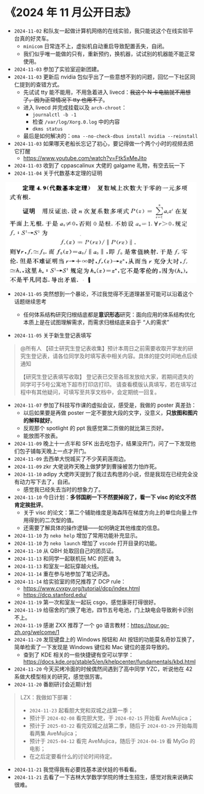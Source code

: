 # 《2024 年 11 月公开日志》

- `2024-11-02` 和队友一起做计算机网络的在线实验，我只能说这个在线实验平台真的好灵车。
  - `minicom` 日常连不上，虚拟机自动重启导致配置丢失，自闭。
  - 我们似乎唯一能做的只有，重新预约，换机器，试试别的机器能不能正常使用。
- `2024-11-03` 参加了实验室迎新团建。
- `2024-11-03` 更新后 nvidia 包似乎出了一些意想不到的问题，回忆一下社区同仁提到的查错方式。
  - 先试试 tty 能不能用，不用急着进入 livecd：~~我这个 N 卡电脑就不用想了，因为正常情况下 tty 也用不了~~。
  - 进入 livecd 并完成挂载以及 `arch-chroot`：
    - `journalctl -b -1`
    - 检查 `/var/log/Xorg.0.log` 中的内容
    - `dkms status`
  - 最后是如何解决的：`oma --no-check-dbus install nvidia --reinstall `
- `2024-11-03` 如果哪天老船长忘记了初心，要记得做一个两个小时的视频去把它打醒
  - https://www.youtube.com/watch?v=Ftk5xMeJito
- `2024-11-03` 收到了 cppascalinux 大佬的 galgame 礼物，有空去玩一下
- `2024-11-04` 关于代数基本定理的证明

<img src="../../blob/img/2024-11-04_math.jpg" style="width: 500px">

- `2024-11-05` 突然想到一个暴论，不过我觉得不无道理甚至可能可以沿着这个话题继续思考
  - 任何体系结构研究归根结底都是**意识形态**研究：面向应用的体系结构优化本质上是在试图理解需求，而需求归根结底来自于 “人的需求”

- `2024-11-05` 关于新生登记表填写

> @所有人 【硕士研究生登记表收集】预计本周日之前需要收取开学发的研究生登记表，请各位同学及时填写表中相关内容。具体的提交时间地点后续通知
>
> 【研究生登记表填写收取】
>     登记表已交至各班发放给大家，若期间遗失的同学可于5号公寓地下超市打印店打印。
>     请查看模版认真填写，若在填写过程中有其他疑问，可填写至共享文档中，会定期统一回复。

- `2024-11-07` 参加了科技写作课的虚拟会议，感受是，我做的 poster 真差劲：
  - 以后如果要是再做 poster 一定不要放大段的文字，没意义，**只放图和图片的解释就好**。
  - 反观那个 spotlight 的 ppt 我感觉第二页做的就比第三页好。
  - 能放图不放表。
- `2024-11-09` 晚上十一点半和 SFK 出去吃包子，结果没开门，问了一下发现他们包子铺每天晚上一点才开门。
- `2024-11-09` 去西单大悦城买了不少芙莉莲周边。
- `2024-11-09` zkr 大佬说昨天晚上做梦梦到曹操被苦力怕炸死。
- `2024-11-10` adipy 大佬昨天提到了我过去构思的小说，但是我现在已经完全没有动力写下去了，自闭。
  - 感觉我已经失去当时的想象力了。
- `2024-11-10` 今日计划：**多邻国刷一下不然要掉段了，看一下 visc 的论文不然肯定挨批评**。
  - 关于 visc 的论文：第二个辅助维度是海森阵在梯度方向上的单位向量上作用得到的二次型的值。
  - 还需要了解具体的操作逻辑——如何确定其他维度的信息。
- `2024-11-10` 为 `neko help` 增加了常用功能补充显示。
- `2024-11-10` 为 `neko launch` 增加了 `vscode` 打开目录的功能。
- `2024-11-10` 从 QBH 处取回自己的团员证。
- `2024-11-13` 和同学一起联机玩 MC 的匠魂 3。
- `2024-11-13` 和室友一起玩穿越火线。
- `2024-11-14` 重在参与地参加了笔记评选。
- `2024-11-14` 给实验室的师兄推荐了 DCP rule：
  - https://www.cvxpy.org/tutorial/dcp/index.html
  - https://dcp.stanford.edu/
- `2024-11-19` 第一次和室友一起玩 csgo，感觉康哥打得很好。
- `2024-11-19` 给宿舍的门换了电池，四节五号电池，门上缺电会导致刷卡识别不上。
- `2024-11-19` 感谢 ZXX 推荐了一个 go 语言教材：https://tour.go-zh.org/welcome/1
- `2024-11-20` 发现键盘上的 Windows 按钮和 Alt 按钮的功能莫名奇妙互换了，简单检索了一下发现是 Windows 键位和 Mac 键位的差异导致的。
  - 查到了 KDE 相关的一些快捷键有空可以学学：https://docs.kde.org/stable5/en/khelpcenter/fundamentals/kbd.html
- `2024-11-20` 今天买烤冷面的时候偶然间遇到了高中同学 YZC，听说他在 42 系做大模型相关的研究，感觉很厉害。
- `2024-11-20` 番剧研讨会近期计划

> LZX：我做如下部署：
>
> - `2024-11-23` 起看胆大党和双城之战第一季；
> - 预计于 `2024-02-08` 看完胆大党，于 `2024-02-15` 开始看 AveMujica；
> - 预计于 `2025-03-22` 看完双城之战第二季，随后于 `2024-03-29` 开始每周看两集 AveMujica；
> - 预计于 `2025-04-12` 看完 AveMujica，随后于 `2024-04-19` 看 MyGo 的电影；
> - 在之后定要看什么的讨论时间待定。

- `2024-11-21` 我觉得我有必要找基本波伏娃的书看看。
- `2024-11-21` 去看了一下吉林大学数学学院的博士生招生，感觉对我来说确实很难。


